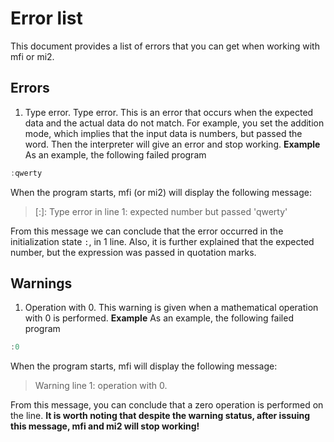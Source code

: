 # Error list

This document provides a list of errors that you can get when working with mfi or mi2.

## Errors
   1. Type error. Type error. This is an error that occurs when the expected data and the actual data do not match. For example, you set the addition mode, which implies that the input data is numbers, but passed the word. Then the interpreter will give an error and stop working.
  **Example**
  As an example, the following failed program
  ```c
  :qwerty

  ```
  When the program starts, mfi (or mi2) will display the following message:
> [:]: Type error in line 1: expected number but passed 'qwerty'

  From this message we can conclude that the error occurred in the initialization state `:`, in 1 line. Also, it is further explained that the expected number, but the expression was passed in quotation marks.

## Warnings
  1. Operation with 0. This warning is given when a mathematical operation with 0 is performed.
  **Example**
  As an example, the following failed program
  ```c
  :0

  ```
  When the program starts, mfi will display the following message:
> Warning line 1: operation with 0.	

  From this message, you can conclude that a zero operation is performed on the line.
  **It is worth noting that despite the warning status, after issuing this message, mfi and mi2 will stop working!**

